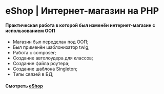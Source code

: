 # eShop | Интернет-магазин на PHP

#### Практическая работа в которой был изменён интернет-магазин с использованием ООП

- Магазин был переделан под ООП;
- Был применён шаблонизатор twig;
- Работа с composer;
- Создание автолоудера для классов;
- Создание файла роутера;
- Создание шаблона Singleton;
- Типы связей в БД;

#### Смотреть [eShop]()
